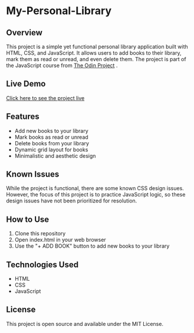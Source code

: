 # My-Personal-Library

## Overview
This project is a simple yet functional personal library application built with HTML, CSS, and JavaScript. It allows users to add books to their library, mark them as read or unread, and even delete them. The project is part of the JavaScript course from [The Odin Project](https://www.theodinproject.com/) .

## Live Demo
[Click here to see the project live](https://alanahuel.github.io/My-Personal-Library/) 

## Features
- Add new books to your library
- Mark books as read or unread
- Delete books from your library
- Dynamic grid layout for books
- Minimalistic and aesthetic design

## Known Issues
While the project is functional, there are some known CSS design issues. However, the focus of this project is to practice JavaScript logic, so these design issues have not been prioritized for resolution.

## How to Use
1. Clone this repository
2. Open index.html in your web browser
3. Use the "+ ADD BOOK" button to add new books to your library

## Technologies Used
- HTML
- CSS
- JavaScript

## License
This project is open source and available under the MIT License.
